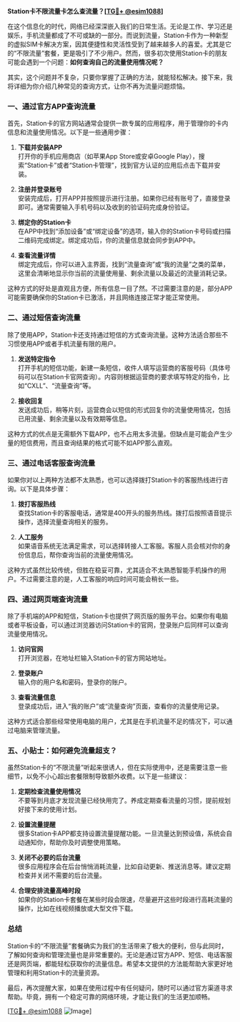 **Station卡不限流量卡怎么查流量？[[TG💪+ @esim1088](https://t.me/s/esim1088)]**

在这个信息化的时代，网络已经深深嵌入我们的日常生活。无论是工作、学习还是娱乐，手机流量都成了不可或缺的一部分。而说到流量，Station卡作为一种新型的虚拟SIM卡解决方案，因其便捷性和灵活性受到了越来越多人的喜爱。尤其是它的“不限流量”套餐，更是吸引了不少用户。然而，很多初次使用Station卡的朋友可能会遇到一个问题：**如何查询自己的流量使用情况呢？**

其实，这个问题并不复杂，只要你掌握了正确的方法，就能轻松解决。接下来，我将详细为你介绍几种常见的查询方式，让你不再为流量问题烦恼。

### **一、通过官方APP查询流量**

首先，Station卡的官方网站通常会提供一款专属的应用程序，用于管理你的卡内信息和流量使用情况。以下是一些通用步骤：

1. **下载并安装APP**  
   打开你的手机应用商店（如苹果App Store或安卓Google Play），搜索“Station卡”或者“Station卡管理”，找到官方认证的应用后点击下载并安装。

2. **注册并登录账号**  
   安装完成后，打开APP并按照提示进行注册。如果你已经有账号了，直接登录即可。通常需要输入手机号码以及收到的验证码完成身份验证。

3. **绑定你的Station卡**  
   在APP中找到“添加设备”或“绑定设备”的选项，输入你的Station卡号码或扫描二维码完成绑定。绑定成功后，你的流量信息就会同步到APP中。

4. **查看流量详情**  
   绑定完成后，你可以进入主界面，找到“流量查询”或“我的流量”之类的菜单，这里会清晰地显示你当前的流量使用量、剩余流量以及最近的流量消耗记录。

这种方式的好处是直观且方便，所有信息一目了然。不过需要注意的是，部分APP可能需要确保你的Station卡已激活，并且网络连接正常才能正常使用。

### **二、通过短信查询流量**

除了使用APP，Station卡还支持通过短信的方式查询流量。这种方法适合那些不习惯使用APP或者手机流量有限的用户。

1. **发送特定指令**  
   打开手机的短信功能，新建一条短信，收件人填写运营商的客服号码（具体号码可以在Station卡官网查询）。内容则根据运营商的要求填写特定的指令，比如“CXLL”、“流量查询”等。

2. **接收回复**  
   发送成功后，稍等片刻，运营商会以短信的形式回复你的流量使用情况，包括已用流量、剩余流量以及有效期等信息。

这种方式的优点是无需额外下载APP，也不占用太多流量。但缺点是可能会产生少量的短信费用，而且查询结果的格式可能不如APP那么直观。

### **三、通过电话客服查询流量**

如果你对以上两种方法都不太熟悉，也可以选择拨打Station卡的客服热线进行咨询。以下是具体步骤：

1. **拨打客服热线**  
   查找Station卡的客服电话，通常是400开头的服务热线。拨打后按照语音提示操作，选择流量查询相关的服务。

2. **人工服务**  
   如果语音系统无法满足需求，可以选择转接人工客服。客服人员会核对你的身份信息后，帮你查询当前的流量使用情况。

这种方式虽然比较传统，但胜在稳妥可靠，尤其适合不太熟悉智能手机操作的用户。不过需要注意的是，人工客服的响应时间可能会稍长一些。

### **四、通过网页端查询流量**

除了手机端的APP和短信，Station卡也提供了网页版的服务平台。如果你有电脑或者平板设备，可以通过浏览器访问Station卡的官网，登录账户后同样可以查询流量使用情况。

1. **访问官网**  
   打开浏览器，在地址栏输入Station卡的官方网站地址。

2. **登录账户**  
   输入你的用户名和密码，登录你的账户。

3. **查看流量信息**  
   登录成功后，进入“我的账户”或“流量查询”页面，查看你的流量使用记录。

这种方式适合那些经常使用电脑的用户，尤其是在手机流量不足的情况下，可以通过电脑来管理流量。

### **五、小贴士：如何避免流量超支？**

虽然Station卡的“不限流量”听起来很诱人，但在实际使用中，还是需要注意一些细节，以免不小心超出套餐限制导致额外收费。以下是一些建议：

1. **定期检查流量使用情况**  
   不要等到月底才发现流量已经快用完了。养成定期查看流量的习惯，提前规划好接下来的使用计划。

2. **设置流量提醒**  
   很多Station卡APP都支持设置流量提醒功能。一旦流量达到预设值，系统会自动通知你，帮助你及时调整使用策略。

3. **关闭不必要的后台流量**  
   很多应用程序会在后台悄悄消耗流量，比如自动更新、推送消息等。建议定期检查并关闭不需要的后台流量。

4. **合理安排流量高峰时段**  
   如果你的Station卡套餐在某些时段会限速，尽量避开这些时段进行高耗流量的操作，比如在线视频播放或大型文件下载。

### **总结**

Station卡的“不限流量”套餐确实为我们的生活带来了极大的便利，但与此同时，了解如何查询和管理流量也是非常重要的。无论是通过官方APP、短信、电话客服还是网页端，都能轻松获取你的流量信息。希望本文提供的方法能帮助大家更好地管理和利用Station卡的流量资源。

最后，再次提醒大家，如果在使用过程中有任何疑问，随时可以通过官方渠道寻求帮助。毕竟，拥有一个稳定可靠的网络环境，才能让我们的生活更加顺畅。

[[TG💪+ @esim1088](https://t.me/s/esim1088) ![Image](https://i.postimg.cc/4NQfJmqS/Snipaste-2025-05-13-00-14-12.png)]